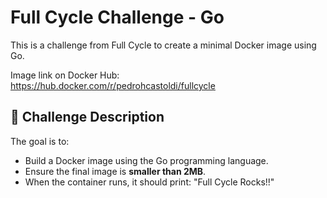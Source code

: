 # Full Cycle Challenge - Go

This is a challenge from Full Cycle to create a minimal Docker image using Go.

Image link on Docker Hub: https://hub.docker.com/r/pedrohcastoldi/fullcycle

## 🧩 Challenge Description

The goal is to:

- Build a Docker image using the Go programming language.
- Ensure the final image is **smaller than 2MB**.
- When the container runs, it should print: "Full Cycle Rocks!!"

